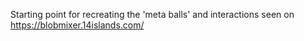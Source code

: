 Starting point for recreating the 'meta balls' and interactions seen on https://blobmixer.14islands.com/
